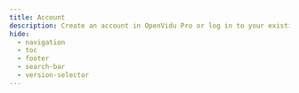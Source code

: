 ```yaml
---
title: Account
description: Create an account in OpenVidu Pro or log in to your existing account.
hide:
  - navigation
  - toc
  - footer
  - search-bar
  - version-selector
---
```

<style>
  .md-typeset h1 {
    display: none;
  }
</style>
<link rel="stylesheet" type="text/css" href="/javascripts/openvidu-register/openvidu-register.css">
<script>
window.amplifyActive = true;
</script>

<section>
	<div class="container">
		<div class="register-container col-md-12">
      <openvidu-register></openvidu-register>
		</div>
	</div>
</section>